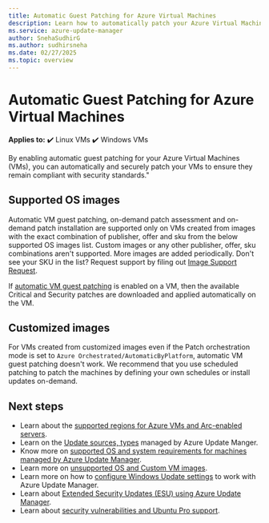 ```yaml
---
title: Automatic Guest Patching for Azure Virtual Machines
description: Learn how to automatically patch your Azure Virtual Machines and Scale Sets using Azure Update Manager. This article provides an overview of supported OS images, configuration steps, and best practices for maintaining security compliance through automatic guest patching.
ms.service: azure-update-manager
author: SnehaSudhirG
ms.author: sudhirsneha
ms.date: 02/27/2025
ms.topic: overview
---
```

# Automatic Guest Patching for Azure Virtual Machines

**Applies to:** :heavy_check_mark: Linux VMs :heavy_check_mark: Windows VMs

By enabling automatic guest patching for your Azure Virtual Machines (VMs), you can automatically and securely patch your VMs to ensure they remain compliant with security standards."

## Supported OS images

Automatic VM guest patching, on-demand patch assessment and on-demand patch installation are supported only on VMs created from images with the exact combination of publisher, offer and sku from the below supported OS images list. Custom images or any other publisher, offer, sku combinations aren't supported. More images are added periodically. Don't see your SKU in the list? Request support by filing out [Image Support Request](https://forms.microsoft.com/r/6vfSgT0mFx).

If [automatic VM guest patching](/azure/virtual-machines/automatic-vm-guest-patching) is enabled on a VM, then the available Critical and Security patches are downloaded and applied automatically on the VM.

## Customized images

For VMs created from customized images even if the Patch orchestration mode is set to `Azure Orchestrated/AutomaticByPlatform`, automatic VM guest patching doesn't work. We recommend that you use scheduled patching to patch the machines by defining your own schedules or install updates on-demand.

## Next steps

- Learn about the [supported regions for Azure VMs and Arc-enabled servers](supported-regions.md).
- Learn on the [Update sources, types](support-matrix.md) managed by Azure Update Manger.
- Know more on [supported OS and system requirements for machines managed by Azure Update Manager](support-matrix-updates.md).
- Learn more on [unsupported OS and Custom VM images](unsupported-workloads.md).
- Learn more on how to [configure Windows Update settings](configure-wu-agent.md) to work with Azure Update Manager. 
- Learn about [Extended Security Updates (ESU) using Azure Update Manager](extended-security-updates.md).
- Learn about [security vulnerabilities and Ubuntu Pro support](security-awareness-ubuntu-support.md).